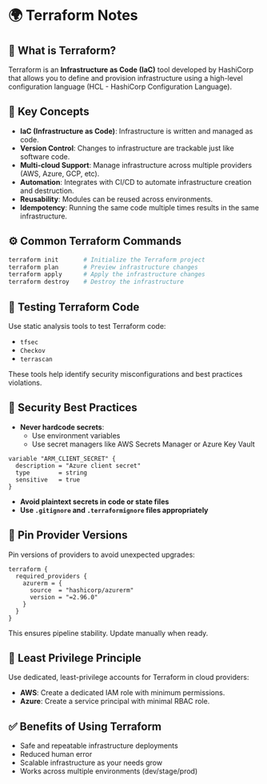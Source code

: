 
# 🌍 Terraform Notes

## 📘 What is Terraform?

Terraform is an **Infrastructure as Code (IaC)** tool developed by HashiCorp that allows you to define and provision infrastructure using a high-level configuration language (HCL - HashiCorp Configuration Language).

## 🚀 Key Concepts

- **IaC (Infrastructure as Code)**: Infrastructure is written and managed as code.
- **Version Control**: Changes to infrastructure are trackable just like software code.
- **Multi-cloud Support**: Manage infrastructure across multiple providers (AWS, Azure, GCP, etc).
- **Automation**: Integrates with CI/CD to automate infrastructure creation and destruction.
- **Reusability**: Modules can be reused across environments.
- **Idempotency**: Running the same code multiple times results in the same infrastructure.

## ⚙️ Common Terraform Commands

```bash
terraform init       # Initialize the Terraform project
terraform plan       # Preview infrastructure changes
terraform apply      # Apply the infrastructure changes
terraform destroy    # Destroy the infrastructure
```

## 🧪 Testing Terraform Code

Use static analysis tools to test Terraform code:

- `tfsec`
- `Checkov`
- `terrascan`

These tools help identify security misconfigurations and best practices violations.

## 🔐 Security Best Practices

- **Never hardcode secrets**:
  - Use environment variables
  - Use secret managers like AWS Secrets Manager or Azure Key Vault

```hcl
variable "ARM_CLIENT_SECRET" {
  description = "Azure client secret"
  type        = string
  sensitive   = true
}
```

- **Avoid plaintext secrets in code or state files**
- **Use `.gitignore` and `.terraformignore` files appropriately**

## 📌 Pin Provider Versions

Pin versions of providers to avoid unexpected upgrades:

```hcl
terraform {
  required_providers {
    azurerm = {
      source  = "hashicorp/azurerm"
      version = "=2.96.0"
    }
  }
}
```

This ensures pipeline stability. Update manually when ready.

## 👥 Least Privilege Principle

Use dedicated, least-privilege accounts for Terraform in cloud providers:

- **AWS**: Create a dedicated IAM role with minimum permissions.
- **Azure**: Create a service principal with minimal RBAC role.

## ✅ Benefits of Using Terraform

- Safe and repeatable infrastructure deployments
- Reduced human error
- Scalable infrastructure as your needs grow
- Works across multiple environments (dev/stage/prod)